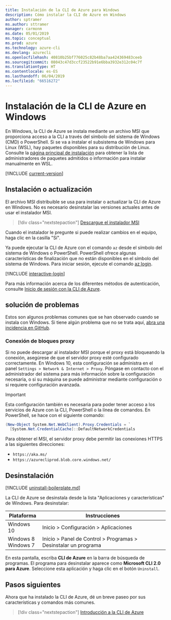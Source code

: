 ```yaml
---
title: Instalación de la CLI de Azure para Windows
description: Cómo instalar la CLI de Azure en Windows
author: sptramer
ms.author: sttramer
manager: carmonm
ms.date: 05/01/2019
ms.topic: conceptual
ms.prod: azure
ms.technology: azure-cli
ms.devlang: azurecli
ms.openlocfilehash: 40810b25bf776025c82b48ba7aa424369483ceeb
ms.sourcegitcommit: 08043c47d3ccf23522b91e6bba3932e312c04c7f
ms.translationtype: HT
ms.contentlocale: es-ES
ms.lasthandoff: 06/04/2019
ms.locfileid: "66516272"
---
```

# <a name="install-azure-cli-on-windows"></a>Instalación de la CLI de Azure en Windows

En Windows, la CLI de Azure se instala mediante un archivo MSI que proporciona acceso a la CLI a través del símbolo del sistema de Windows (CMD) o PowerShell.
Si se va a instalar el subsistema de Windows para Linux (WSL), hay paquetes disponibles para su distribución de Linux. Consulte la [página principal de instalación](install-azure-cli.md) para obtener la lista de administradores de paquetes admitidos o información para instalar manualmente en WSL.

[!INCLUDE [current-version](includes/current-version.md)]

## <a name="install-or-update"></a>Instalación o actualización

El archivo MSI distribuible se usa para instalar o actualizar la CLI de Azure en Windows. No es necesario desinstalar las versiones actuales antes de usar el instalador MSI.

> [!div class="nextstepaction"]
> [Descargue el instalador MSI](https://aka.ms/installazurecliwindows)

Cuando el instalador le pregunte si puede realizar cambios en el equipo, haga clic en la casilla "Sí".

Ya puede ejecutar la CLI de Azure con el comando `az` desde el símbolo del sistema de Windows o PowerShell. PowerShell ofrece algunas características de finalización que no están disponibles en el símbolo del sistema de Windows. Para iniciar sesión, ejecute el comando [az login](/cli/azure/reference-index#az-login).

[!INCLUDE [interactive-login](includes/interactive-login.md)]

Para más información acerca de los diferentes métodos de autenticación, consulte [Inicio de sesión con la CLI de Azure](authenticate-azure-cli.md).

## <a name="troubleshooting"></a>solución de problemas

Estos son algunos problemas comunes que se han observado cuando se instala con Windows. Si tiene algún problema que no se trata aquí, [abra una incidencia en GitHub](https://github.com/Azure/azure-cli/issues).

### <a name="proxy-blocks-connection"></a>Conexión de bloques proxy

Si no puede descargar al instalador MSI porque el proxy está bloqueando la conexión, asegúrese de que el servidor proxy esté configurado correctamente. En Windows 10, esta configuración se administra en el panel `Settings > Network & Internet > Proxy`. Póngase en contacto con el administrador del sistema para más información sobre la configuración necesaria, o si su máquina se puede administrar mediante configuración o si requiere configuración avanzada.

> [!IMPORTANT]
> Esta configuración también es necesaria para poder tener acceso a los servicios de Azure con la CLI, PowerShell o la línea de comandos. En PowerShell, se hace con el siguiente comando:
>
> ```powershell
> (New-Object System.Net.WebClient).Proxy.Credentials = `
>   [System.Net.CredentialCache]::DefaultNetworkCredentials
> ```

Para obtener el MSI, el servidor proxy debe permitir las conexiones HTTPS a las siguientes direcciones:

* `https://aka.ms/`
* `https://azurecliprod.blob.core.windows.net/`

## <a name="uninstall"></a>Desinstalación

[!INCLUDE [uninstall-boilerplate.md](includes/uninstall-boilerplate.md)]

La CLI de Azure se desinstala desde la lista "Aplicaciones y características" de Windows. Para desinstalar:

| Plataforma | Instrucciones |
|---|---|
| Windows 10 | Inicio > Configuración > Aplicaciones |
| Windows 8<br/>Windows 7 | Inicio > Panel de Control > Programas > Desinstalar un programa |

En esta pantalla, escriba __CLI de Azure__ en la barra de búsqueda de programas. El programa para desinstalar aparece como __Microsoft CLI 2.0 para Azure__. Seleccione esta aplicación y haga clic en el botón `Uninstall`.

## <a name="next-steps"></a>Pasos siguientes

Ahora que ha instalado la CLI de Azure, dé un breve paseo por sus características y comandos más comunes.

> [!div class="nextstepaction"]
> [Introducción a la CLI de Azure](get-started-with-azure-cli.md)
